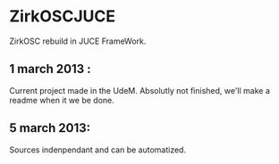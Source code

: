 ZirkOSCJUCE
===========

ZirkOSC rebuild in JUCE FrameWork. 

1 march 2013 :
--------------
Current project made in the UdeM. Absolutly not finished, we'll make a readme when it we be done.

5 march 2013:
-------------
Sources indenpendant and can be automatized. 
